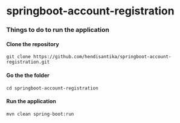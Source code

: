 # springboot-account-registration

### Things to do to run the application

#### Clone the repository
```
git clone https://github.com/hendisantika/springboot-account-registration.git
```

#### Go the the folder 
```
cd springboot-account-registration
``` 

#### Run the application
```
mvn clean spring-boot:run
```


